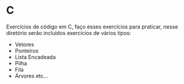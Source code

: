 # C
Exercícios de código em C, faço esses exercícios para praticar, nesse diretório serão incluidos exercícios de vários tipos:
- Vetores
- Ponteiros
- Lista Encadeada
- Pilha
- Fila
- Árvores
  etc...
